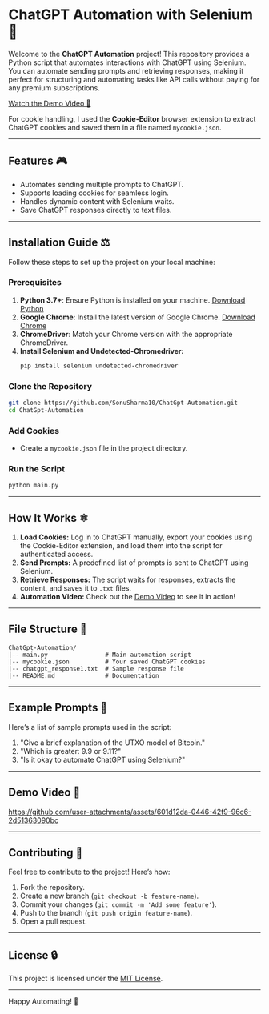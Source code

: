 # ChatGPT Automation with Selenium 🎨

Welcome to the **ChatGPT Automation** project! This repository provides a Python script that automates interactions with ChatGPT using Selenium. You can automate sending prompts and retrieving responses, making it perfect for structuring and automating tasks like API calls without paying for any premium subscriptions. 

[Watch the Demo Video 🎥](#demo-video)

For cookie handling, I used the **Cookie-Editor** browser extension to extract ChatGPT cookies and saved them in a file named `mycookie.json`.

---

## Features 🎮

- Automates sending multiple prompts to ChatGPT.
- Supports loading cookies for seamless login.
- Handles dynamic content with Selenium waits.
- Save ChatGPT responses directly to text files.

---

## Installation Guide ⚖️

Follow these steps to set up the project on your local machine:

### Prerequisites
1. **Python 3.7+**: Ensure Python is installed on your machine. [Download Python](https://www.python.org/downloads/)
2. **Google Chrome**: Install the latest version of Google Chrome. [Download Chrome](https://www.google.com/chrome/)
3. **ChromeDriver**: Match your Chrome version with the appropriate ChromeDriver.
4. **Install Selenium and Undetected-Chromedriver:**
   ```bash
   pip install selenium undetected-chromedriver
   ```

### Clone the Repository
```bash
git clone https://github.com/SonuSharma10/ChatGpt-Automation.git
cd ChatGpt-Automation
```

### Add Cookies
- Create a `mycookie.json` file in the project directory.

### Run the Script
```bash
python main.py
```

---

## How It Works ⚛️

1. **Load Cookies:** Log in to ChatGPT manually, export your cookies using the Cookie-Editor extension, and load them into the script for authenticated access.
2. **Send Prompts:** A predefined list of prompts is sent to ChatGPT using Selenium.
3. **Retrieve Responses:** The script waits for responses, extracts the content, and saves it to `.txt` files.
4. **Automation Video:** Check out the [Demo Video](#demo-video) to see it in action!

---

## File Structure 📁

```
ChatGpt-Automation/
|-- main.py                # Main automation script
|-- mycookie.json          # Your saved ChatGPT cookies
|-- chatgpt_response1.txt  # Sample response file
|-- README.md              # Documentation
```

---

## Example Prompts 🔹
Here’s a list of sample prompts used in the script:

1. "Give a brief explanation of the UTXO model of Bitcoin."
2. "Which is greater: 9.9 or 9.11?"
3. "Is it okay to automate ChatGPT using Selenium?"

---

## Demo Video 🎥

https://github.com/user-attachments/assets/601d12da-0446-42f9-96c6-2d51363090bc

---

## Contributing 💪

Feel free to contribute to the project! Here’s how:

1. Fork the repository.
2. Create a new branch (`git checkout -b feature-name`).
3. Commit your changes (`git commit -m 'Add some feature'`).
4. Push to the branch (`git push origin feature-name`).
5. Open a pull request.

---

## License 🔒
This project is licensed under the [MIT License](LICENSE).

---

Happy Automating! 🎉

